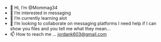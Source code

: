 - 👋 Hi, I’m @Mommag34
- 👀 I’m interested in messaging
- 🌱 I’m currently learning alot 
- 💞️ I’m looking to collaborate on messaging platforms I need help if I can show you files and you tell me what they mean...
- 📫 How to reach me ... jordank603@gmail.com

<!---
Mommag34/Mommag34 is a ✨ special ✨ repository because its `README.md` (this file) appears on your GitHub profile.
You can click the Preview link to take a look at your changes.
--->

